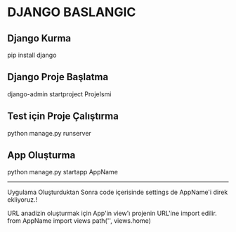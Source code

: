 # DJANGO BASLANGIC

## Django Kurma

pip install django

## Django Proje Başlatma

django-admin startproject ProjeIsmi

## Test için Proje Çalıştırma

python manage.py runserver

## App Oluşturma

python manage.py startapp AppName

---------

Uygulama Oluşturduktan Sonra code içerisinde settings de AppName'i direk ekliyoruz.!

URL anadizin oluşturmak için App'in view'ı projenin URL'ine import edilir.
  from AppName import views
  path('', views.home)
